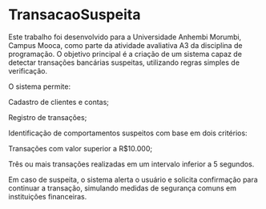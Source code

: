 # TransacaoSuspeita
Este trabalho foi desenvolvido para a Universidade Anhembi Morumbi, Campus Mooca, como parte da atividade avaliativa A3 da disciplina de programação. O objetivo principal é a criação de um sistema capaz de detectar transações bancárias suspeitas, utilizando regras simples de verificação.

O sistema permite:

Cadastro de clientes e contas;

Registro de transações;

Identificação de comportamentos suspeitos com base em dois critérios:

Transações com valor superior a R$10.000;

Três ou mais transações realizadas em um intervalo inferior a 5 segundos.

Em caso de suspeita, o sistema alerta o usuário e solicita confirmação para continuar a transação, simulando medidas de segurança comuns em instituições financeiras.
